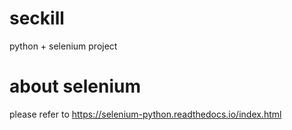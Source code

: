 # seckill
python + selenium project

# about selenium
please refer to https://selenium-python.readthedocs.io/index.html
